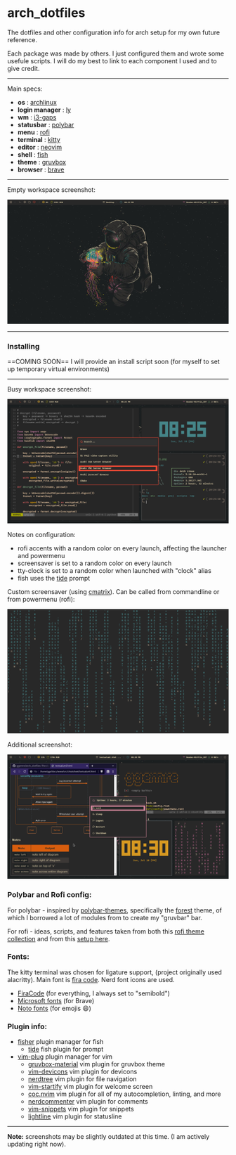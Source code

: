 # arch_dotfiles

The dotfiles and other configuration info for arch setup for my own future reference.

Each package was made by others. I just configured them and wrote some usefule scripts. I will do my best to link to each component I used and to give credit.

---

Main specs:

- **os** : [archlinux](https://wiki.archlinux.org/) 
- **login manager** : [ly](https://github.com/fairyglade/ly)
- **wm** : [i3-gaps](https://github.com/Airblader/i3)
- **statusbar** : [polybar](https://github.com/polybar/polybar)
- **menu** : [rofi](https://github.com/davatorium/rofi)
- **terminal** : [kitty](https://github.com/kovidgoyal/kitty)
- **editor** : [neovim](https://github.com/neovim/neovim)
- **shell** : [fish](https://github.com/fish-shell/fish-shell)
- **theme** : [gruvbox](https://github.com/morhetz/gruvbox)
- **browser** : [brave](https://brave.com/)

---

Empty workspace screenshot:

![Screen1](Screenshots/screen3.png)

---

### Installing

==COMING SOON== I will provide an install script soon (for myself to set up temporary virtual environments)

---

Busy workspace screenshot:

![Screen2](Screenshots/screen1.png)

Notes on configuration:
- rofi accents with a random color on every launch, affecting the launcher and powermenu
- screensaver is set to a random color on every launch
- tty-clock is set to a random color when launched with "clock" alias
- fish uses the [tide](https://github.com/IlanCosman/tide) prompt

Custom screensaver (using [cmatrix](https://github.com/abishekvashok/cmatrix)). Can be called from commandline or from powermenu (rofi):

![Screen3](Screenshots/screen4.png)

Additional screenshot:

![Screen4](Screenshots/screen2.png)

### Polybar and Rofi config:

For polybar - inspired by [polybar-themes](https://github.com/adi1090x/polybar-themes), specifically the [forest](https://github.com/adi1090x/polybar-themes#Forest) theme, of which I borrowed a lot of modules from to create my "gruvbar" bar.

For rofi - ideas, scripts, and features taken from both this [rofi theme collection](https://github.com/adi1090x/rofi) and from this [setup here](https://github.com/adi1090x/polybar-themes).

### Fonts:

The kitty terminal was chosen for ligature support, (project originally used alacritty). Main font is [fira code](https://github.com/tonsky/FiraCode). Nerd font icons are used.

- [FiraCode](https://www.nerdfonts.com/) (for everything, I always set to "semibold")
- [Microsoft fonts](https://aur.archlinux.org/packages/ttf-ms-fonts) (for Brave)
- [Noto fonts](https://github.com/notofonts/noto-fonts) (for emojis :smile:)

### Plugin info:

- [fisher](https://github.com/jorgebucaran/fisher) plugin manager for fish
  - [tide](https://github.com/IlanCosman/tide) fish plugin for prompt
- [vim-plug](https://github.com/junegunn/vim-plug) plugin manager for vim
  - [gruvbox-material](https://github.com/sainnhe/gruvbox-material) vim plugin for gruvbox theme
  - [vim-devicons](https://github.com/ryanoasis/vim-devicons) vim plugin for devicons
  - [nerdtree](https://github.com/preservim/nerdtree) vim plugin for file navigation
  - [vim-startify](https://github.com/mhinz/vim-startify) vim plugin for welcome screen
  - [coc.nvim](https://github.com/neoclide/coc.nvim) vim plugin for all of my autocompletion, linting, and more
  - [nerdcommenter](https://github.com/perservim/nerdcommenter) vim plugin for comments
  - [vim-snippets](https://github.com/honza/vim-snippets) vim plugin for snippets
  - [lightline](https://github.com/itchyny/lightline.vim) vim plugin for statusline

---

**Note:** screenshots may be slightly outdated at this time. (I am actively updating right now).
